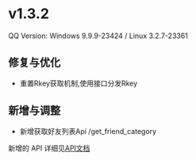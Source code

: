 # v1.3.2

QQ Version: Windows 9.9.9-23424 / Linux 3.2.7-23361

## 修复与优化
* 重置Rkey获取机制,使用接口分发Rkey

## 新增与调整
* 新增获取好友列表Api /get_friend_category

新增的 API 详细见[API文档](https://napneko.github.io/zh-CN/develop/extends_api)
